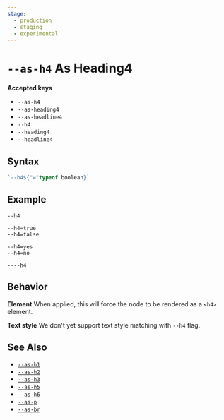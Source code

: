 ```yaml
---
stage:
  - production
  - staging
  - experimental
---
```


# `--as-h4` As Heading4

**Accepted keys**

- `--as-h4`
- `--as-heading4`
- `--as-headline4`
- `--h4`
- `--heading4`
- `--headline4`

## Syntax

```ts
`--h4${"="typeof boolean}`
```

## Example

```
--h4

--h4=true
--h4=false

--h4=yes
--h4=no

----h4
```

## Behavior

**Element**
When applied, this will force the node to be rendered as a `<h4>` element.

**Text style**
We don't yet support text style matching with `--h4` flag.

## See Also

- [`--as-h1`](../--as-h1)
- [`--as-h2`](../--as-h2)
- [`--as-h3`](../--as-h3)
- [`--as-h5`](../--as-h5)
- [`--as-h6`](../--as-h6)
- [`--as-p`](../--as-p)
- [`--as-br`](../--as-br)
